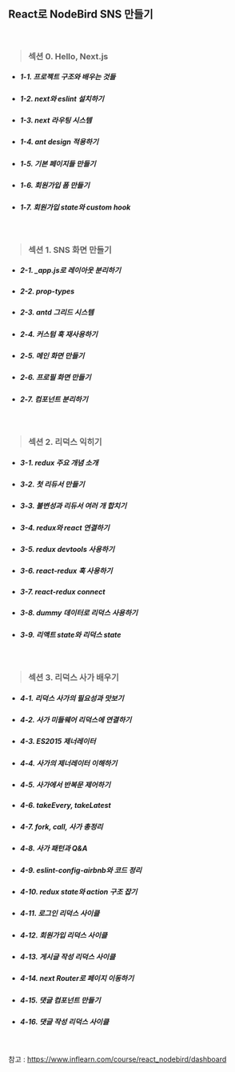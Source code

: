 ## React로 NodeBird SNS 만들기
<br>

>### 섹션 0. Hello, Next.js
* ##### 1-1. 프로젝트 구조와 배우는 것들
* ##### 1-2. next와 eslint 설치하기
* ##### 1-3. next 라우팅 시스템
* ##### 1-4. ant design 적용하기
* ##### 1-5. 기본 페이지들 만들기
* ##### 1-6. 회원가입 폼 만들기
* ##### 1-7. 회원가입 state와 custom hook
<br>

>### 섹션 1. SNS 화면 만들기
* ##### 2-1. _app.js로 레이아웃 분리하기
* ##### 2-2. prop-types
* ##### 2-3. antd 그리드 시스템
* ##### 2-4. 커스텀 훅 재사용하기
* ##### 2-5. 메인 화면 만들기
* ##### 2-6. 프로필 화면 만들기
* ##### 2-7. 컴포넌트 분리하기
<br>

>### 섹션 2. 리덕스 익히기
* ##### 3-1. redux 주요 개념 소개
* ##### 3-2. 첫 리듀서 만들기
* ##### 3-3. 불변성과 리듀서 여러 개 합치기
* ##### 3-4. redux와 react 연결하기
* ##### 3-5. redux devtools 사용하기
* ##### 3-6. react-redux 훅 사용하기
* ##### 3-7. react-redux connect
* ##### 3-8. dummy 데이터로 리덕스 사용하기
* ##### 3-9. 리액트 state와 리덕스 state
<br>

>### 섹션 3. 리덕스 사가 배우기
* ##### 4-1. 리덕스 사가의 필요성과 맛보기
* ##### 4-2. 사가 미들웨어 리덕스에 연결하기
* ##### 4-3. ES2015 제너레이터
* ##### 4-4. 사가의 제너레이터 이해하기
* ##### 4-5. 사가에서 반복문 제어하기
* ##### 4-6. takeEvery, takeLatest
* ##### 4-7. fork, call, 사가 총정리
* ##### 4-8. 사가 패턴과 Q&A
* ##### 4-9. eslint-config-airbnb와 코드 정리
* ##### 4-10. redux state와 action 구조 잡기
* ##### 4-11. 로그인 리덕스 사이클
* ##### 4-12. 회원가입 리덕스 사이클
* ##### 4-13. 게시글 작성 리덕스 사이클
* ##### 4-14. next Router로 페이지 이동하기
* ##### 4-15. 댓글 컴포넌트 만들기
* ##### 4-16. 댓글 작성 리덕스 사이클
<br>

참고 : https://www.inflearn.com/course/react_nodebird/dashboard
